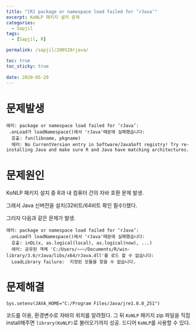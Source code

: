 ```yaml
---
title: "[R] package or namespace load failed for ‘rJava’"
excerpt: KoNLP 패키지 설치 문제
categories:
  - Sapjil
tags:
  - [Sapjil, R]

permalink: /sapjil/200528rjava/

toc: true
toc_sticky: true
 
date: 2020-05-28
---
```


# 문제발생
```
에러: package or namespace load failed for ‘rJava’:
 .onLoad가 loadNamespace()에서 'rJava'때문에 실패했습니다:
  호출: fun(libname, pkgname)
  에러: No CurrentVersion entry in Software/JavaSoft registry! Try re-installing Java and make sure R and Java have matching architectures.
```
# 문제원인
KoNLP 패키지 설치 중 R과 내 컴퓨터 간의 자바 호환 문제 발생.

그래서 Java 신버전을 설치(32비트/64비트 확인 필수!)했다.

그러자 다음과 같은 문제가 발생.
```
에러: package or namespace load failed for ‘rJava’:
 .onLoad가 loadNamespace()에서 'rJava'때문에 실패했습니다:
  호출: inDL(x, as.logical(local), as.logical(now), ...)
  에러: 공유된 객체 'C:/Users/~~~/Documents/R/win-library/3.6/rJava/libs/x64/rJava.dll'를 로드 할 수 없습니다:
  LoadLibrary failure:  지정된 모듈을 찾을 수 없습니다.
```
# 문제해결
```
Sys.setenv(JAVA_HOME="C:/Program Files/Java/jre1.8.0_251")
```
코드를 이용, 환경변수로 자바의 위치를 알려줬다.
그 뒤 `KoNLP` 패키지 zip 파일을 직접 install해주면 `library(KoNLP)`로 불러오기까지 성공.
드디어 `KoNLP`를 사용할 수 있다.
